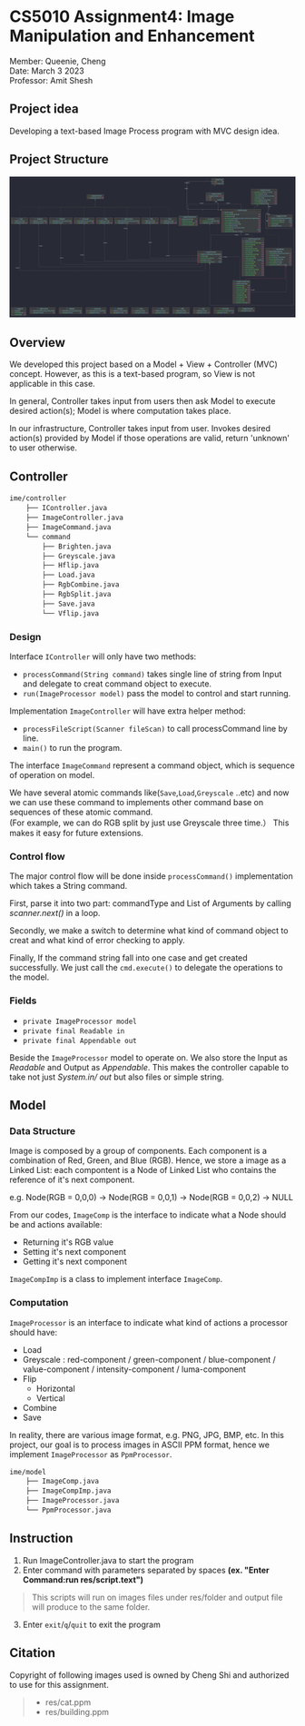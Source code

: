 # CS5010 Assignment4: Image Manipulation and Enhancement

Member: Queenie, Cheng    
Date: March 3 2023   
Professor: Amit Shesh

## Project idea

Developing a text-based Image Process program with MVC design idea.

## Project Structure

![UML Diagram](UML.jpeg)

## Overview

We developed this project based on a Model + View + Controller (MVC) concept. However, as this is a
text-based program, so View is not applicable in this case.

In general, Controller takes input from users then ask Model to execute desired action(s); Model is
where computation takes place.

In our infrastructure, Controller takes input from user. Invokes desired action(s) provided by Model
if those operations are valid, return 'unknown' to user otherwise.

## Controller

``` bash
ime/controller
    ├── IController.java
    ├── ImageController.java
    ├── ImageCommand.java
    └── command
        ├── Brighten.java
        ├── Greyscale.java
        ├── Hflip.java
        ├── Load.java
        ├── RgbCombine.java
        ├── RgbSplit.java
        ├── Save.java
        └── Vflip.java
```

### Design

Interface `IController` will only have two methods:

- `processCommand(String command)`  takes single line of string from Input and delegate to creat
  command object to execute.
- `run(ImageProcessor model)` pass the model to control and start running.

Implementation `ImageController` will have extra helper method:

- `processFileScript(Scanner fileScan)` to call processCommand line by line.
- `main()` to run the program.

The interface `ImageCommand` represent a command object, which is sequence of operation on model.

We have several atomic commands like(`Save`,`Load`,`Greyscale` ..etc) and now we can use these
command to implements other command base on sequences of these atomic command.   
(For example, we can do RGB split by just use Greyscale three time.） This makes it easy for future
extensions.

### Control flow

The major control flow will be done inside `processCommand()` implementation which takes a String
command.

First, parse it into two part: commandType and List of Arguments by calling *scanner.next()* in a
loop.

Secondly, we make a switch to determine what kind of command object to creat and what kind of error
checking to apply.

Finally, If the command string fall into one case and get created successfully. We just call
the `cmd.execute()` to delegate the operations to the model.

### Fields

- `private ImageProcessor model`
- `private final Readable in`
- `private final Appendable out`

Beside the `ImageProcessor` model to operate on. We also store the Input as *Readable* and Output
as *Appendable*.
This makes the controller capable to take not just *System.in/ out* but also files or simple string.

## Model

### Data Structure

Image is composed by a group of components.
Each component is a combination of Red, Green, and Blue (RGB).
Hence, we store a image as a Linked List: each compontent is a Node of Linked List who contains the
reference of it's next component.

e.g. Node(RGB = 0,0,0) -> Node(RGB = 0,0,1) -> Node(RGB = 0,0,2) -> NULL

From our codes, `ImageComp` is the interface to indicate what a Node should be and actions
available:

- Returning it's RGB value
- Setting it's next component
- Getting it's next component

`ImageCompImp` is a class to implement interface `ImageComp`.

### Computation

`ImageProcessor` is an interface to indicate what kind of actions a processor should have:

- Load
- Greyscale : red-component / green-component / blue-component / value-component /
  intensity-component / luma-component
- Flip
    - Horizontal
    - Vertical
- Combine
- Save

In reality, there are various image format, e.g. PNG, JPG, BMP, etc.
In this project, our goal is to process images in ASCII PPM format, hence we
implement `ImageProcessor` as `PpmProcessor`.

``` bash
ime/model
    ├── ImageComp.java
    ├── ImageCompImp.java
    ├── ImageProcessor.java
    └── PpmProcessor.java
```

## Instruction

1. Run ImageController.java to start the program
2. Enter command with parameters separated by spaces **(ex. "Enter Command:run res/script.text")**

> This scripts will run on images files under res/folder and output file will produce to the same
> folder.

3. Enter `exit`/`q`/`quit` to exit the program

## Citation

Copyright of following images used is owned by Cheng Shi and authorized to use for this assignment.
> - res/cat.ppm
>- res/building.ppm